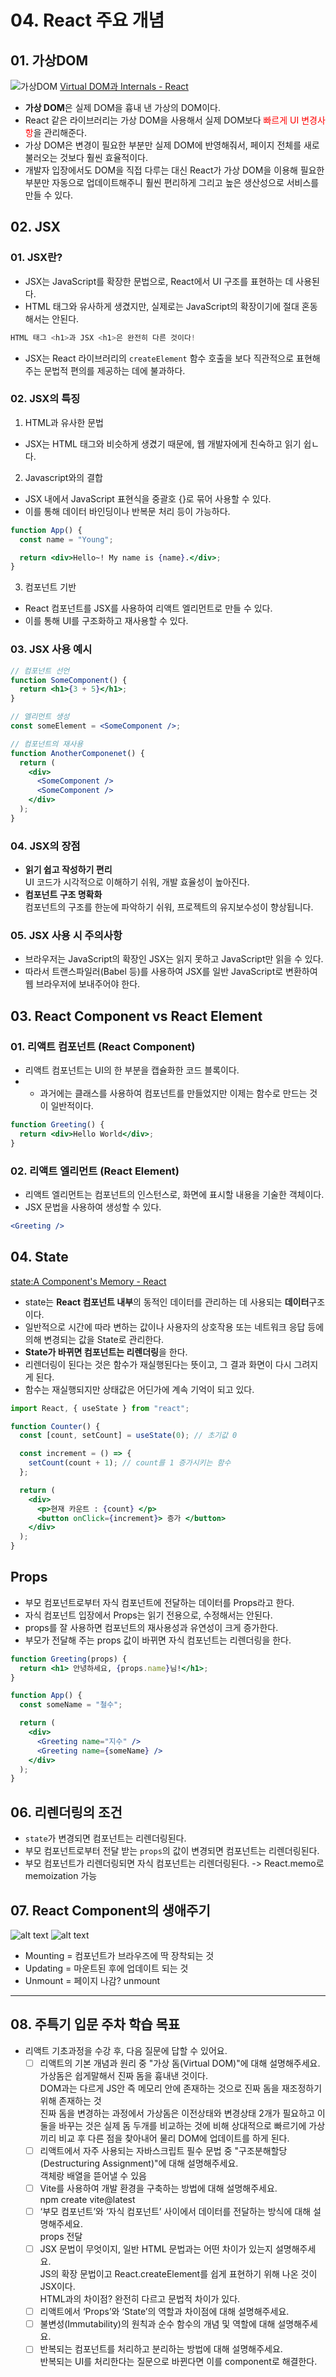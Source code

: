 # 04. React 주요 개념

## 01. 가상DOM

![가상DOM](image.png)
[Virtual DOM과 Internals - React](https://ko.legacy.reactjs.org/docs/faq-internals.html)

- **가상 DOM**은 실제 DOM을 흉내 낸 가상의 DOM이다.
- React 같은 라이브러리는 가상 DOM을 사용해서 실제 DOM보다 <span style="color:red"> 빠르게 UI 변경사항</span>을 관리해준다.
- 가상 DOM은 변경이 필요한 부분만 실제 DOM에 반영해줘서, 페이지 전체를 새로 불러오는 것보다 훨씬 효율적이다.
- 개발자 입장에서도 DOM을 직접 다루는 대신 React가 가상 DOM을 이용해 필요한 부분만 자동으로 업데이트해주니 훨씬 편리하게 그리고 높은 생산성으로 서비스를 만들 수 있다.

## 02. JSX

### 01. JSX란?

- JSX는 JavaScript를 확장한 문법으로, React에서 UI 구조를 표현하는 데 사용된다.
- HTML 태그와 유사하게 생겼지만, 실제로는 JavaScript의 확장이기에 절대 혼동해서는 안된다.

```jsx
HTML 태그 <h1>과 JSX <h1>은 완전히 다른 것이다!
```

- JSX는 React 라이브러리의 `createElement` 함수 호출을 보다 직관적으로 표현해주는 문법적 편의를 제공하는 데에 불과하다.

### 02. JSX의 특징

1. HTML과 유사한 문법

- JSX는 HTML 태그와 비슷하게 생겼기 때문에, 웹 개발자에게 친숙하고 읽기 쉽ㄴ다.

2. Javascript와의 결합

- JSX 내에서 JavaScript 표현식을 중괄호 {}로 묶어 사용할 수 있다.
- 이를 통해 데이터 바인딩이나 반복문 처리 등이 가능하다.

```jsx
function App() {
  const name = "Young";

  return <div>Hello~! My name is {name}.</div>;
}
```

3. 컴포넌트 기반

- React 컴포넌트를 JSX를 사용하여 리액트 엘리먼트로 만들 수 있다.
- 이를 통해 UI를 구조화하고 재사용할 수 있다.

### 03. JSX 사용 예시

```jsx
// 컴포넌트 선언
function SomeComponent() {
  return <h1>{3 + 5}</h1>;
}

// 엘리먼트 생성
const someElement = <SomeComponent />;

// 컴포넌트의 재사용
function AnotherComponenet() {
  return (
    <div>
      <SomeComponent />
      <SomeComponent />
    </div>
  );
}
```

### 04. JSX의 장점

- **읽기 쉽고 작성하기 편리** <br>UI 코드가 시각적으로 이해하기 쉬워, 개발 효율성이 높아진다.
- **컴포넌트 구조 명확화**<br> 컴포넌트의 구조를 한눈에 파악하기 쉬워, 프로젝트의 유지보수성이 향상됩니다.

### 05. JSX 사용 시 주의사항

- 브라우저는 JavaScript의 확장인 JSX는 읽지 못하고 JavaScript만 읽을 수 있다.
- 따라서 트랜스파일러(Babel 등)를 사용하여 JSX를 일반 JavaScript로 변환하여 웹 브라우저에 보내주어야 한다.

## 03. React Component vs React Element

### 01. 리액트 컴포넌트 (React Component)

- 리액트 컴포넌트는 UI의 한 부분을 캡슐화한 코드 블록이다.
- - 과거에는 클래스를 사용하여 컴포넌트를 만들었지만 이제는 함수로 만드는 것이 일반적이다.

```jsx
function Greeting() {
  return <div>Hello World</div>;
}
```

### 02. 리액트 엘리먼트 (React Element)

- 리액트 엘리먼트는 컴포넌트의 인스턴스로, 화면에 표시할 내용을 기술한 객체이다.
- JSX 문법을 사용하여 생성할 수 있다.

```jsx
<Greeting />
```

## 04. State

[state:A Component's Memory - React](https://react.dev/learn/state-a-components-memory)

- state는 **React 컴포넌트 내부**의 동적인 데이터를 관리하는 데 사용되는 **데이터**구조이다.
- 일반적으로 시간에 따라 변하는 값이나 사용자의 상호작용 또는 네트워크 응답 등에 의해 변경되는 값을 State로 관리한다.
- **State가 바뀌면 컴포넌트는 리렌더링**을 한다.
- 리렌더링이 된다는 것은 함수가 재실행된다는 뜻이고, 그 결과 화면이 다시 그려지게 된다.
- 함수는 재실행되지만 상태값은 어딘가에 계속 기억이 되고 있다.

```jsx
import React, { useState } from "react";

function Counter() {
  const [count, setCount] = useState(0); // 초기값 0

  const increment = () => {
    setCount(count + 1); // count를 1 증가시키는 함수
  };

  return (
    <div>
      <p>현재 카운트 : {count} </p>
      <button onClick={increment}> 증가 </button>
    </div>
  );
}
```

## Props

- 부모 컴포넌트로부터 자식 컴포넌트에 전달하는 데이터를 Props라고 한다.
- 자식 컴포넌트 입장에서 Props는 읽기 전용으로, 수정해서는 안된다.
- props를 잘 사용하면 컴포넌트의 재사용성과 유연성이 크게 증가한다.
- 부모가 전달해 주는 props 값이 바뀌면 자식 컴포넌트는 리렌더링을 한다.

```jsx
function Greeting(props) {
  return <h1> 안녕하세요, {props.name}님!</h1>;
}

function App() {
  const someName = "철수";

  return (
    <div>
      <Greeting name="지수" />
      <Greeting name={someName} />
    </div>
  );
}
```

## 06. 리렌더링의 조건

- `state`가 변경되면 컴포넌트는 리렌더링된다.
- 부모 컴포넌트로부터 전달 받는 `props`의 값이 변경되면 컴포넌트는 리렌더링된다.
- 부모 컴포넌트가 리렌더링되면 자식 컴포넌트는 리렌더링된다. -> React.memo로 memoization 가능

## 07. React Component의 생애주기

![alt text](image-1.png)
![alt text](image-2.png)

- Mounting = 컴포넌트가 브라우즈에 딱 장착되는 것
- Updating = 마운트된 후에 업데이트 되는 것
- Unmount = 페이지 나감? unmount

---

## 08. 주특기 입문 주차 학습 목표

- 리액트 기초과정을 수강 후, 다음 질문에 답할 수 있어요.
  - [ ] 리액트의 기본 개념과 원리 중 "가상 돔(Virtual DOM)"에 대해 설명해주세요.
        <br> 가상돔은 쉽게말해서 진짜 돔을 흉내낸 것이다.<br>
        DOM과는 다르게 JS안 즉 메모리 안에 존재하는 것으로 진짜 돔을 재조정하기 위해 존재하는 것 <br>
        진짜 돔을 변경하는 과정에서 가상돔은 이전상태와 변경상태 2개가 필요하고 이 둘을 바꾸는 것은 실제 돔 두개를 비교하는 것에 비해 상대적으로 빠르기에 가상끼리 비교 후 다른 점을 찾아내어 물리 DOM에 업데이트를 하게 된다.
  - [ ] 리액트에서 자주 사용되는 자바스크립트 필수 문법 중 "구조분해할당(Destructuring Assignment)"에 대해 설명해주세요.<br>
        객체랑 배열을 뜯어낼 수 있음
  - [ ] Vite를 사용하여 개발 환경을 구축하는 방법에 대해 설명해주세요.<br>
        npm create vite@latest
  - [ ] ‘부모 컴포넌트’와 ‘자식 컴포넌트’ 사이에서 데이터를 전달하는 방식에 대해 설명해주세요.<br>
        props 전달
  - [ ] JSX 문법이 무엇이지, 일반 HTML 문법과는 어떤 차이가 있는지 설명해주세요.<br>
        JS의 확장 문법이고 React.createElement를 쉽게 표현하기 위해 나온 것이 JSX이다.<br>HTML과의 차이점? 완전히 다르고 문법적 차이가 있다.
  - [ ] 리액트에서 ‘Props’와 ‘State’의 역할과 차이점에 대해 설명해주세요.<br>
  - [ ] 불변성(Immutability)의 원칙과 순수 함수의 개념 및 역할에 대해 설명해주세요.
  - [ ] 반복되는 컴포넌트를 처리하고 분리하는 방법에 대해 설명해주세요.<br>
        반복되는 UI를 처리한다는 질문으로 바뀐다면 이를 component로 해결한다.
